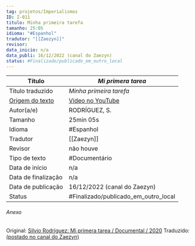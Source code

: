 ```yaml
---
tag: projetos/Imperialismos
ID: I-011
titulo: Minha primeira tarefa
tamanho: 25:05
idioma: "#Espanhol" 
tradutor: "[[Zaezyn]]"
revisor: 
data_inicio: n/a
data_publi: 16/12/2022 (canal do Zaezyn)
status: #Finalizado/publicado_em_outro_local  
---
```

| Título              |_Mi primera tarea_|
| ------------------- | ------------- |
| Título traduzido    |_Minha primeira tarefa_|
| [Origem do texto](https://youtu.be/XnCmeuMtmvY)   |[Vídeo no YouTube](https://youtu.be/XnCmeuMtmvY)|
| Autor(a/e)          |RODRÍGUEZ, S.|
| Tamanho             | 25min 05s         |
| Idioma              | #Espanhol     |
| Tradutor            | [[Zaezyn]]    |
| Revisor             | não houve     |
| Tipo de texto       | #Documentário |
| Data de início      |n/a|
| Data de finalização |n/a|
| Data de publicação  |16/12/2022 (canal do Zaezyn)|
|Status| #Finalizado/publicado_em_outro_local |

###### Anexo
Original: [Silvio Rodríguez: Mi primera tarea / Documental / 2020](https://youtu.be/XnCmeuMtmvY)
Traduzido: [(postado no canal do Zaezyn)](https://youtu.be/XoVT5ZwaEy4)